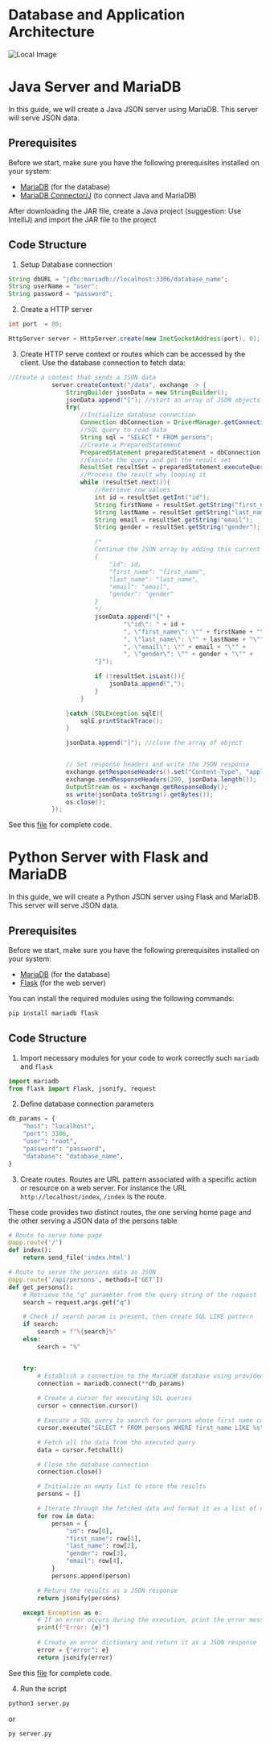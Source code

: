 # Database and Application Architecture
![Local Image](docs/images/web-architecture)

# Java Server and MariaDB
In this guide, we will create a Java JSON server using  MariaDB. 
This server will serve JSON data.

## Prerequisites

Before we start, make sure you have the following prerequisites installed on your system:

- [MariaDB](https://mariadb.org/) (for the database)
- [MariaDB Connector/J](https://mariadb.com/download-confirmation?group-name=Data%20Access&release-notes-uri=https%3A%2F%2Fmariadb.com%2Fkb%2Fen%2Flibrary%2Fmariadb-connector-j-release-notes%2F&documentation-uri=https%3A%2F%2Fmariadb.com%2Fkb%2Fen%2Flibrary%2Fmariadb-connector-j%2F&download-uri=https%3A%2F%2Fdlm.mariadb.com%2F3418100%2FConnectors%2Fjava%2Fconnector-java-3.2.0%2Fmariadb-java-client-3.2.0.jar&product-name=Java%208%2B%20connector&download-size=635.47%20KB/) (to connect Java and MariaDB)

After downloading the JAR file, create a Java project (suggestion: Use IntelliJ) and import the JAR file to the project

## Code Structure
1. Setup Database connection
```Java
String dbURL = "jdbc:mariadb://localhost:3306/database_name"; 
String userName = "user";
String password = "password";
```

2. Create a HTTP server
```Java
int port  = 80; 

HttpServer server = HttpServer.create(new InetSocketAddress(port), 0);
```
3. Create HTTP serve context or routes which can be accessed by the client. Use the database connection to fetch data:
```Java
//Create a context that sends a JSON data
            server.createContext("/data", exchange -> {
                StringBuilder jsonData = new StringBuilder();
                jsonData.append("["); //start an array of JSON objects
                try{
                    //Initialize database connection
                    Connection dbConnection = DriverManager.getConnection(dbURL,userName, password);
                    //SQL query to read data
                    String sql = "SELECT * FROM persons";
                    //Create a PreparedStatement
                    PreparedStatement preparedStatement = dbConnection.prepareStatement(sql);
                    //Execute the query and get the result set
                    ResultSet resultSet = preparedStatement.executeQuery();
                    //Process the result why looping it
                    while (resultSet.next()){
                        //Retrieve row values
                        int id = resultSet.getInt("id");
                        String firstName = resultSet.getString("first_name");
                        String lastName = resultSet.getString("last_name");
                        String email = resultSet.getString("email");
                        String gender = resultSet.getString("gender");

                        /*
                        Continue the JSON array by adding this current row, following format:
                        {
                            "id": id,
                            "first_name": "first_name",
                            "last_name": "last_name",
                            "email": "email",
                            "gender": "gender"
                        }
                        */
                        jsonData.append("{" +
                                "\"id\": " + id +
                                ", \"first_name\": \"" + firstName + "\"" +
                                ", \"last_name\": \"" + lastName + "\"" +
                                ", \"email\": \"" + email + "\"" +
                                ", \"gender\": \"" + gender + "\"" +
                        "}");

                        if (!resultSet.isLast()){
                            jsonData.append(",");
                        }
                    }

                }catch (SQLException sqlE){
                    sqlE.printStackTrace();
                }

                jsonData.append("]"); //close the array of object


                // Set response headers and write the JSON response
                exchange.getResponseHeaders().set("Content-Type", "application/json");
                exchange.sendResponseHeaders(200, jsonData.length());
                OutputStream os = exchange.getResponseBody();
                os.write(jsonData.toString().getBytes());
                os.close();
            });
```
See this [file](java/WebServer.java) for complete code.

# Python Server with Flask and MariaDB

In this guide, we will create a Python JSON server using Flask and MariaDB. 
This server will serve JSON data.

## Prerequisites

Before we start, make sure you have the following prerequisites installed on your system:

- [MariaDB](https://mariadb.org/) (for the database)
- [Flask](https://flask.palletsprojects.com/) (for the web server)

You can install the required modules using the following commands:

```bash
pip install mariadb flask
```

## Code Structure
1. Import necessary modules for your code to work correctly such `mariadb` and `flask`


```python
import mariadb
from flask import Flask, jsonify, request
```

2. Define database connection  parameters
```python
db_params = {
    "host": "localhost",
    "port": 3306,
    "user": "root",
    "password": "password",
    "database": "database_name",
}
```

3. Create routes. Routes are URL pattern associated with a specific action or resource on a web server. For instance the URL `http://localhost/index`, `/index` is the route.

These code provides two distinct routes, the one serving home page and the other serving a JSON data of the persons table

```python
# Route to serve home page
@app.route('/')
def index():
    return send_file('index.html')

# Route to serve the persons data as JSON
@app.route('/api/persons', methods=['GET'])
def get_persons():
    # Retrieve the "q" parameter from the query string of the request
    search = request.args.get("q")

    # Check if search param is present, then create SQL LIKE pattern
    if search: 
        search = f"%{search}%"
    else:
        search = "%"


    try:
        # Establish a connection to the MariaDB database using provided connection parameters
        connection = mariadb.connect(**db_params)
        
        # Create a cursor for executing SQL queries
        cursor = connection.cursor()

        # Execute a SQL query to search for persons whose first name contains the search string
        cursor.execute("SELECT * FROM persons WHERE first_name LIKE %s", (search,))

        # Fetch all the data from the executed query
        data = cursor.fetchall()

        # Close the database connection
        connection.close()

        # Initialize an empty list to store the results
        persons = []

        # Iterate through the fetched data and format it as a list of dictionaries
        for row in data:
            person = {
                "id": row[0],
                "first_name": row[1],
                "last_name": row[2],
                "gender": row[3],
                "email": row[4],
            }
            persons.append(person)

        # Return the results as a JSON response
        return jsonify(persons)

    except Exception as e:
        # If an error occurs during the execution, print the error message
        print(f"Error: {e}")
        
        # Create an error dictionary and return it as a JSON response
        error = {"error": e}
        return jsonify(error)
```

See this [file](python/server.py) for complete code.

4. Run the script
```bash
python3 server.py
```
or

```bash
py server.py
```
